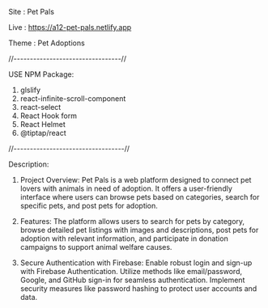 Site : Pet Pals

Live : https://a12-pet-pals.netlify.app

Theme : Pet Adoptions

//---------------------------------//

USE NPM Package:

1.  glslify
2.  react-infinite-scroll-component
3.  react-select
4.  React Hook form
5.  React Helmet
6.  @tiptap/react

//----------------------------------//

Description:

1. Project Overview: Pet Pals is a web platform designed to connect pet lovers with animals in need of adoption. It offers a user-friendly interface where users can browse pets based on categories, search for specific pets, and post pets for adoption.

2. Features: The platform allows users to search for pets by category, browse detailed pet listings with images and descriptions, post pets for adoption with relevant information, and participate in donation campaigns to support animal welfare causes.

3. Secure Authentication with Firebase: Enable robust login and sign-up with Firebase Authentication. Utilize methods like email/password, Google, and GitHub sign-in for seamless authentication. Implement security measures like password hashing to protect user accounts and data.
